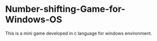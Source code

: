 # Number-shifting-Game-for-Windows-OS
 This is a mini game developed in c language for windows environment.
